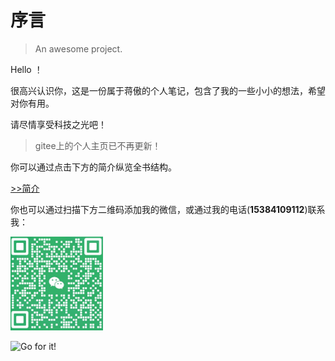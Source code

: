 

# 序言

> An awesome project.

Hello ！

很高兴认识你，这是一份属于蒋傲的个人笔记，包含了我的一些小小的想法，希望对你有用。

请尽情享受科技之光吧！

> gitee上的个人主页已不再更新！

你可以通过点击下方的简介纵览全书结构。


[>>简介](guide.md)

你也可以通过扫描下方二维码添加我的微信，或通过我的电话(**15384109112**)联系我：

<p align="left">
  <img height="150"src="https://github.com/Aojiang-code/Aojiang-code.github.io/blob/main/%E8%92%8B%E5%82%B2%E7%9A%84%E5%BE%AE%E4%BF%A1.png" alt="蒋傲的微信.png">
</p> 

<a href="https://aojiang-code.github.io"><img align="left" alt="Go for it!" src="https://img.freepik.com/free-vector/corner-frame-flowers-plants_24877-81687.jpg?semt=sph" height="170" title="Do what you like, and do it best!"/></a>


